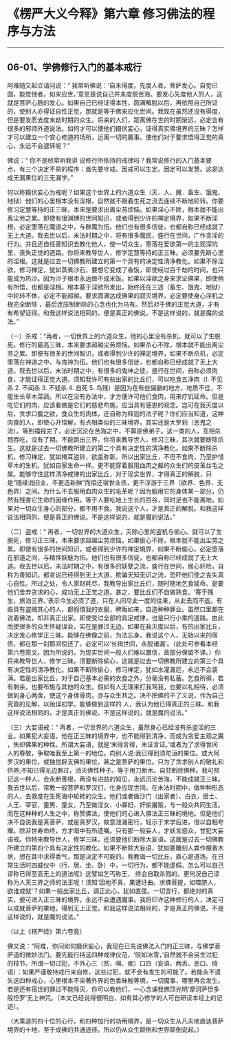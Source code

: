# 《楞严大义今释》第六章 修习佛法的程序与方法

------

## 06-01、学佛修行入门的基本戒行

阿难随又起立请问说：“ 我常听佛说：‘自未得度，先度人者，菩萨发心。自觉已圆，能觉他者，如来应世。’意思是说自己并未度脱苦海。要发心先度他人的人，这就是菩萨心肠的发心。如果自己已经证得本性，圆满解脱以后，再依照自己所证的，使别人亦得证自性正觉，那就是等于佛来应化世间。我现在虽然还没有得度，但是要发愿去度末劫时期的众生。将来的人们，距离佛在世的时期渐远，必定会有很多的邪师外道说法。如何才可以使他们摄伏妄心，证得真实佛境界的三昧？怎样才可以建立一个安心修道的场所，远离一切的魔事。使他们对于要求悟得正觉的真心，永远不会退转呢？”

佛说：“ 你不是经常听我讲 说修行所依持的戒律吗？我常说修行的入门基本要点，有三个决定不易的程序：首先要守戒。因戒可以生定。因定可以发慧。这是达成无漏果位的三无漏学。”

何以称摄伏妄心为戒呢？如果这个世界上的六道众生（天、人、魔．畜生、饿鬼、地狱）他们的心里根本没有淫根，自然就不跟着生死之流去连续不断地轮转。你要修习定慧等持的正三昧，本来是要求出离尘劳烦恼。如果淫心不除，根本就不能出离尘劳之累。即使有很渊博的世间知识，或者得到少许的禅定境界，如果不断淫根，必定堕落在魔道之中，与群魔为伍。他们也有很多信徒，也都自称已经成就了无上大道。我去世以后，末法时期之中，将有很多魔民，盛行在世间，广作贪淫的行为。并且还自任善知识去教化他人，使一切众生，堕落在爱欲第一的主观深坑里，丧失正觉的道路。你将来教导世人，修学定慧等持的正三昧。必须要先断心里的淫根。这就是过去一切佛教所建立的第一个具有的决定性清净教化。如果不除淫欲，修习禅定，犹如蒸煮沙石，要想它变成了香饭，即使经过百千劫的时间，也只能成为热沙。因为沙子根本永远做不成米饭。如果以淫欲之身来求证佛果，即使稍有所悟，也都是淫根。根本基于淫欲所发出，始终还在三途（畜生、饿鬼、地狱）中轮转不休，必定不能超越。要求圆满达成佛果的寂灭境界，必定要使身心淫机之根完全断除 ，最后连压制断除的心念也化为乌有。然后对于佛的正觉大道，才有有希望证得。和我这样说法相同的，便是真正的佛说。不是这样说的，就是魔的说法。”

（一）杀戒：“再者，一切世界上的六道众生，他的心里没有杀机，就可以了生脱死。修行的最高三昧，本来要求超越尘劳烦恼。如果杀心不除，根本就不能出离尘劳之累。即便有很多的世间智识，或者得到少许的禅定境界，如果不断杀机，必定堕落在神道之中，与鬼神为伍。他们也有很多信徒，也都自称已经成就了无上大道。我去世以后，末法时期之中，有很多的鬼神之徒，盛行在世间，自称必须肉食，才能证得正觉大道。须知我许可有些出家的比丘们，可以吃食五净肉（l. 不见杀 2. 不闻杀 3. 不疑杀 4. 自死 5. 鸟残）是因为在有些偏僻的地方，地质不佳，不能生长草木菜蔬。所以在没有办法中，才方便许可他们食肉，用来疗饥延命。但是吃它们的肉，应该看做是它们的慈悲布施，应当具有感恩的观念。岂可在我灭度以后，贪求口腹之欲，食众生的肉体，还自称为释迦的法子呢？你们应当知道，这种肉食的人，即使心开悟解，有点相类似的三昧境界，其实还是大罗刹（恶鬼之流）。等到福报完了，必定沉沦在苦海之中，不算是佛弟子。这一类的人，互相杀戮吞吃，没有了期。不能跳出三界。你将来教导世人，修习三昧，其次就要断除杀生。这就是过去一切佛教所建立的第二个具有决定性的清净教化。如果不断除杀机，修习禅定，犹如掩耳盗铃，欲盖弥彰。所以出家比丘，不但不食肉，乃至护惜草木的生机，犹如自家生命一样。更不能穿着服用血肉之躯的众生们的皮革丝毛之属。能够守住这样清净戒律的出家比丘，对于现实世界，才得真正的解脱，只是“随缘消旧业，不更造新殃”而偿还宿世业债，更不浮游于三界（欲界、色界、无色界）之间。为什么不去服用血肉众生的毛革呢？因为服用它的身体某一部分，仍然有残害它生命的因缘作用。等于人要吃地上生长的百谷，同时足也不能离地。如果对一切众生身心的部分，都不用不食。我说这个人，才是真正的解脱。和我这样说法相同的，便是真正的佛说。不是这样说的，就是魔的说法。”

（二）盗戒：“ 再者，一切世界的大道众生，灭除心里的盗机与偷心。就可以了生脱死，修习正三昧，本来要求超越尘劳烦恼，如果偷心不除，根本就不能出尘劳之累。即使有很多的世间知识，或者得到少许的禅定境界，如果不断偷心，必定堕落在邪道之间，与精怪妖魅为伍。他们也有很多信徒，也都自称已经成就了无上大道。我去世以后，末法时期之中，有很多的妖孽之流，盛行在世间，居心奸险，自称为善知识。都宣说已经得到无上大道，欺骗无知无识之流，恐吓他们使之丧失真心自性。所过之处，令人家财耗尽。我教导出家比丘们，随时随地乞食延命。是要他们舍弃贪求的心，成功无上正觉之道。甚之，要比丘们不自做熟食。‘寄于残生，旅泊三界。’表示今生必须了道，只在人间尽此一度的往来，从此去而不返。有些具有盗贼其心的人，都假借我的衣服，稗贩如来，自造种种罪业。虽然口里都在说着佛法，却非真正出家。即使受过全部的具足戒律，也是只行小乘的道路。由此而使很多的众生怀疑误会，实在是罪过无边。如果在我灭度以后，有的出家比丘，决定发心修学正三昧。能够在佛像之前，为法忘身。我说这个人，无始以来的宿债，都在那一刹那间偿还了。必定可以‘长揖世间，永脱诸漏’。（此处可参看本经第六卷原文。因为所说的，为现实世间一般人们难以置信，故部分保留不译。）你将来教导世人，修学三昧，须要断除偷心，这就是过去一切佛教所建立的第三个具有决定性的清净教化。如果不断除偷心，修习禅定，犹如水灌漏厄，永远不会装满。若是出家比丘，对于自己基本必需的衣食之外，分毫没有私蓄。乞食所得，若有剩余，也要布施与其他的众生。假如有人无理来打我骂我，也要以礼相待，必须做到身心两舍，使这个身体骨肉，亦与众生共之。决不把佛的不了义说，作为自己究竟的见解，以贻误初学。能够做到这样的 人，我认为他已得真正的三昧。和我这样说法相同的，才是真正的佛说。不是这样说的，就是魔的说法。”

（三）大妄语戒：“ 再者，一切世界的六道众生，虽然身心已经没有杀盗淫的三业。如果犯大妄语，他在正三昧的境界中，也不能得到清净，而成为贪爱主观之魔 ，失却佛果的种性。所谓大妄语，就是‘末得言得，未证言证。’或者为了求得世间人的尊敬，争取唯我至上第一的地位。向别人说:我已得到须陀洹的果位。或大阿罗汉的果位，或独觉辟支佛的果位。甚之是菩萨的果位。只为了贪求别人的敬礼和供养;不知已得无边罪过，消灭佛性种子。等于用刀断木。自甘断除佛种。我可预记这一种人，会永断善根，再没有进益的知见，永远沉沦苦海，不能成就正三昧。我去世以后，常教一般菩萨和罗汉们，化身应现世间。在末法时期中，做种种形态的人，去救度在生死海中轮转的众生。他们或者做沙门（出家者）、白衣，居士、人王、宰官，童男、童女，乃至做淫女、小寡妇、奸偷屠贩，与一般众共同生活。而在这种种的人生之中，称赞佛法，使他们的心进入佛法正三昧的境地。但是他们决不自说我是真菩萨，或是真罗汉，故意泄漏密行，轻示于末学后进，借以自相夸耀。除非世寿命终，方才暗中有所遗嘱。只有那一般妄人，才妖言惑众，甘犯大妄语戒。你特来教导世人，修学三昧，还须要他们断除大妄语。这就是过去一切佛教所建立的第四个具有决定性的教化。如果不断除大妄语，犹如要雕刻人粪作檀香木状，想在其中求得香气，那是决定不可能的。我教诲一切比丘，直心是道场。在日常生活时四威仪中（行、居、坐、卧）中，一切行为，都不能虚假。怎么可以自己谬称已得至高无上的道法呢》这譬如乞丐称王， 终会自取杀戮的。更何况自己谬称为人天三界之师的法王呢！须知‘因地不真，果遭纡曲。求佛菩提，如噬脐人，欲谁成就’？如果一般出家比丘，调正此心，犹如直弦。一切言行，都绝对的真实，便可进入正三昧的境界，永远不会遭遇魔事。我将印许这种修行的人，决定可以成就菩萨的果地，得到无上正觉。和我这样说法相同的，才是真正的佛说。不是这样说的，就是魔的说法。”

（以上《楞严经》第六卷竟）

佛又说：“阿难，你问如何摄伏妄心，我现在已先说佛法入门的正三昧，与佛学菩萨道的微妙法门。要先能行持这四种戒律仪范，‘皎如冰雪，’自然就不会另生过犯的枝节。所谓一切过犯，不外心三（贫、嗔、痴）口四（妄语、两舌、恶口、绮语）：如果严谨敬持戒行来自修，这些过犯，就不会有发生的可能了。若能永不遗失这四种戒心，心里根本不染著外界的色香昧触等境，一切魔事，哪里再会发生。若是还有宿世的罪过不能除灭，你可以教他们，一心念诵我佛顶光明‘摩诃萨怛多般怛罗’无上神咒。（本文已经说得很明白，如有其心修学的人可自研读本经上的记述）。

（大乘道的四十位的心行，和四种加行的功用境界，是一切众生从凡夫地直达菩萨境界的十地，至于成佛的共通途径。所以仍从众生颠倒和世界颠倒说起。）

